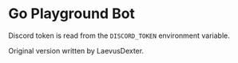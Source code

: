 Go Playground Bot
=================

Discord token is read from the `DISCORD_TOKEN` environment variable.

Original version written by LaevusDexter.

